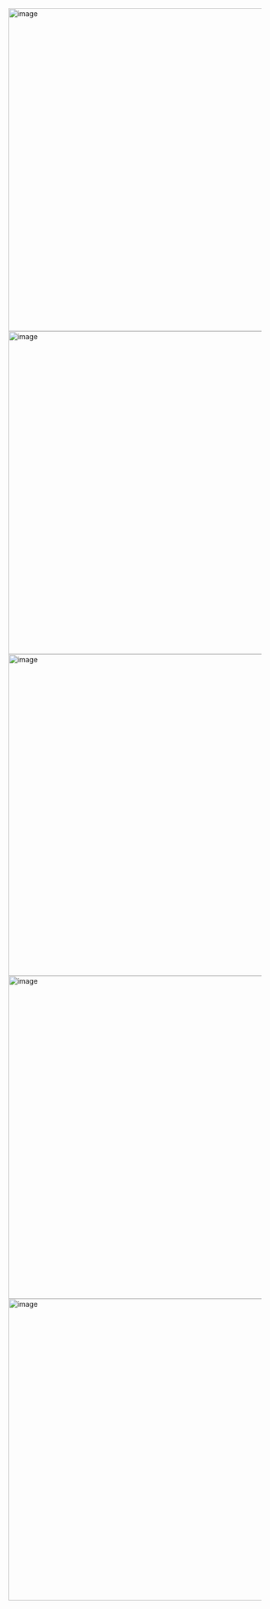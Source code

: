 
<img width="1366" height="643" alt="image" src="https://github.com/user-attachments/assets/ddfda31d-2a6c-4c35-8a86-feec0492b64e" />

<img width="1366" height="643" alt="image" src="https://github.com/user-attachments/assets/cff55070-b446-4467-bf32-9593a09ded74" />

<img width="1366" height="640" alt="image" src="https://github.com/user-attachments/assets/1a6579f9-7e27-4bcd-a951-3aeba56129ac" />
<img width="1364" height="643" alt="image" src="https://github.com/user-attachments/assets/a5d11fbd-038b-4123-95e6-4a6ea1f38b36" />
<img width="1280" height="601" alt="image" src="https://github.com/user-attachments/assets/a44fde9c-6b5a-4231-b26b-2c6fa0c5e71c" />
